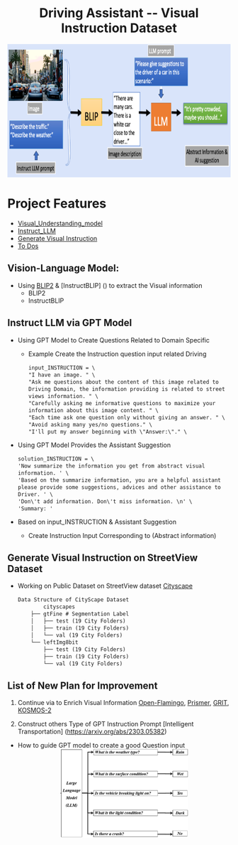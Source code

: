 <h1 align="center">
  <span> Driving Assistant -- Visual Instruction Dataset </span>
</h1>

<div align="center">
     <img width="auto" height="300px" src="./cityscape_test_imgs/assistant_driving_pipline_blip_gpt.png"/>
</div>

# Project Features

- [Visual_Understanding_model](#Vision-language-model)
- [Instruct_LLM](#Instruct-LLM)
- [Generate Visual Instruction](#generate-visual-instruct-dataset)
- [To Dos](#improvement-features)

## Vision-Language Model:

- Using [BLIP2]() & [InstructBLIP] () to extract the Visual information  
    + BLIP2 
    + InstructBLIP 


## Instruct LLM via GPT Model 

- Using GPT Model to Create Questions Related to Domain Specific

    + Example Create the Instruction question input related Driving
        ```
        input_INSTRUCTION = \
        "I have an image. " \
        "Ask me questions about the content of this image related to Driving Domain, the information providing is related to street views information. " \
        "Carefully asking me informative questions to maximize your information about this image content. " \
        "Each time ask one question only without giving an answer. " \
        "Avoid asking many yes/no questions." \
        "I'll put my answer beginning with \"Answer:\"." \
        ```
- Using GPT Model Provides the Assistant Suggestion 

    ```
    solution_INSTRUCTION = \
    'Now summarize the information you get from abstract visual information. ' \
    'Based on the summarize information, you are a helpful assistant please provide some suggestions, advices and other assistance to Driver. ' \
    'Don\'t add information. Don\'t miss information. \n' \
    'Summary: '
    ``` 

- Based on input_INSTRUCTION & Assistant Suggestion 

    + Create Instruction Input Corresponding to (Abstract information)

## Generate Visual Instruction on StreetView Dataset 

- Working on Public Dataset on StreetView dataset [Cityscape](https://www.cityscapes-dataset.com/dataset-overview/#features)
   
    ```
    Data Structure of CityScape Dataset
            cityscapes
        ├── gtFine # Segmentation Label
        │   ├── test (19 City Folders)
        │   ├── train (19 City Folders)
        │   └── val (19 City Folders)
        └── leftImg8bit
            ├── test (19 City Folders)
            ├── train (19 City Folders)
            └── val (19 City Folders)
    ```


## List of New Plan for Improvement 

1. Continue via to Enrich Visual Information [Open-Flamingo](https://github.com/mlfoundations/open_flamingo), [Prismer](https://shikun.io/projects/prismer), [GRIT](https://github.com/JialianW/GRiT), [KOSMOS-2](https://github.com/microsoft/unilm/tree/master/kosmos-2)

2. Construct others Type of GPT Instruction Prompt 
[Intelligent Transportation] (https://arxiv.org/abs/2303.05382)
+ How to guide GPT model to create a good Question input 
    <div align="center">
        <img width="auto" height="200px" src="./cityscape_test_imgs/improve_better_prompt.png"/>
    </div>

